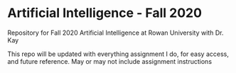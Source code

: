 # Artificial Intelligence - Fall 2020
Repository for Fall 2020 Artificial Intelligence at Rowan University with Dr. Kay

This repo will be updated with everything assignment I do, for easy access, and future reference. May or may not include assignment instructions
